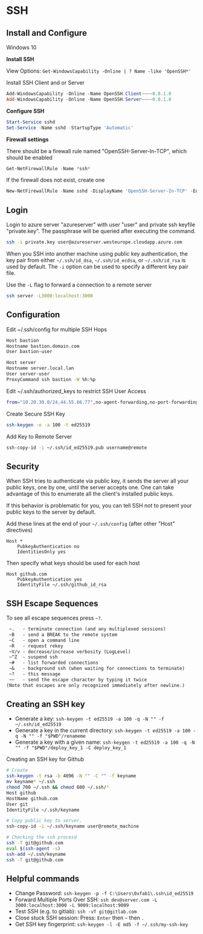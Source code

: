 # SSH

## Install and Configure

Windows 10

**Install SSH**

View Options: ```Get-WindowsCapability -Online | ? Name -like 'OpenSSH*'```

Install SSH Client and or Server

``` ps1
Add-WindowsCapability -Online -Name OpenSSH.Client~~~~0.0.1.0
Add-WindowsCapability -Online -Name OpenSSH.Server~~~~0.0.1.0
```

**Configure SSH**

``` ps1
Start-Service sshd
Set-Service -Name sshd -StartupType 'Automatic'
```

**Firewall settings**

There should be a firewall rule named "OpenSSH-Server-In-TCP", which should be enabled

``` ps1
Get-NetFirewallRule -Name *ssh*
```

If the firewall does not exist, create one

``` ps1
New-NetFirewallRule -Name sshd -DisplayName 'OpenSSH-Server-In-TCP' -Enabled True -Direction Inbound -Protocol TCP -Action Allow -LocalPort 22
```

## Login

Login to azure server "azureserver" with user "user" and private ssh keyfile "private.key". The passphrase will be queried after executing the command.

``` sh
ssh -i private.key user@azureserver.westeurope.cloudapp.azure.com
```

When you SSH into another machine using public key authentication, the key pair from either `~/.ssh/id_dsa`, `~/.ssh/id_ecdsa`, or `~/.ssh/id_rsa` is used by default. The `-i` option can be used to specify a different key pair file.

Use the `-L` flag to forward a connection to a remote server

``` sh
ssh server -L3000:localhost:3000
```

## Configuration

Edit ~/.ssh/config for multiple SSH Hops

``` sh
Host bastion
Hostname bastion.domain.com
User bastion-user

Host server
Hostname server.local.lan
User server-user
ProxyCommand ssh bastion -W %h:%p
```

Edit ~/.ssh/authorized_keys to restrict SSH User Access

``` sh
from="10.20.30.0/24,44.55.66.77",no-agent-forwarding,no-port-forwarding,no-X11-forwarding,command="/usr/local/bin/whatever" ssh-rsa [...]
```

Create Secure SSH Key

``` sh
ssh-keygen -o -a 100 -t ed25519
```

Add Key to Remote Server

``` sh
ssh-copy-id -i ~/.ssh/id_ed25519.pub username@remote
```

## Security

When SSH tries to authenticate via public key, it sends the server all your public keys, one by one, until the server accepts one. One can take advantage of this to enumerate all the client's installed public keys.

If this behavior is problematic for you, you can tell SSH not to present your public keys to the server by default.

Add these lines at the end of your ```~/.ssh/config``` (after other "Host" directives)

``` config
Host *
    PubkeyAuthentication no
    IdentitiesOnly yes
```

Then specify what keys should be used for each host

``` config
Host github.com
    PubkeyAuthentication yes
    IdentityFile ~/.ssh/github_id_rsa
```

## SSH Escape Sequences

To see all escape sequences press `~?`.

``` txt
 ~.   - terminate connection (and any multiplexed sessions)
 ~B   - send a BREAK to the remote system
 ~C   - open a command line
 ~R   - request rekey
 ~V/v - decrease/increase verbosity (LogLevel)
 ~^Z  - suspend ssh
 ~#   - list forwarded connections
 ~&   - background ssh (when waiting for connections to terminate)
 ~?   - this message
 ~~   - send the escape character by typing it twice
(Note that escapes are only recognized immediately after newline.)
```

## Creating an SSH key

- Generate a key: ```ssh-keygen -t ed25519 -a 100 -q -N "" -f ~/.ssh/id_ed25519```
- Generate a key in the current directory: ```ssh-keygen -t ed25519 -a 100 -q -N "" -f "$PWD"/renameme```
- Generate a key with a given name: ```ssh-keygen -t ed25519 -a 100 -q -N "" -f "$PWD"/deploy_key_1 -C deploy_key_1```

Creating an SSH key for Github

``` sh
# Create
ssh-keygen -t rsa -b 4096 -N "" -C "" -f keyname
mv keyname* ~/.ssh
chmod 700 ~/.ssh && chmod 600 ~/.ssh/*
Host github
HostName github.com
User git
IdentityFile ~/.ssh/keyname

# Copy public key to server.
ssh-copy-id -i ~/.ssh/keyname user@remote_machine

# Checking the ssh procesd
ssh -T git@github.com
eval $(ssh-agent -s)
ssh-add ~/.ssh/keyname
ssh -T git@github.com
```

## Helpful commands

- Change Password: ```ssh-keygen -p -f C:\Users\0xfab1\.ssh\id_ed25519```
- Forward Multiple Ports Over SSH: ```ssh dev@server.com -L 3000:localhost:3000 -L 9009:localhost:9009```
- Test SSH (e.g. to gitlab): ```ssh -vT git@gitlab.com```
- Close stuck SSH session: Press: ```Enter``` then ```~``` then ```.```
- Get SSH key fingerprint: ```ssh-keygen -l -E md5 -f ~/.ssh/my-ssh-key```
